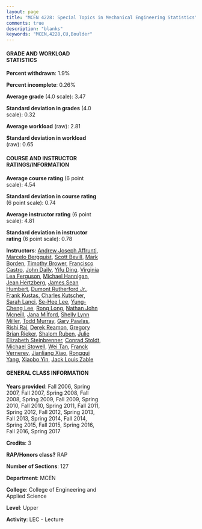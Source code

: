 ```yaml
---
layout: page
title: "MCEN 4228: Special Topics in Mechanical Engineering Statistics"
comments: true
description: "blanks"
keywords: "MCEN,4228,CU,Boulder"
---
```

<head>
<script src="https://ajax.googleapis.com/ajax/libs/jquery/2.1.3/jquery.min.js"></script>
<script src="https://dl.dropboxusercontent.com/s/pc42nxpaw1ea4o9/highcharts.js?dl=0"></script>
<!-- <script src="../assets/js/highcharts.js"></script> -->
<style type="text/css">@font-face {
	font-family: "Bebas Neue";
	src: url(https://www.filehosting.org/file/details/544349/BebasNeue Regular.otf) format("opentype");
	}
	h1.Bebas { 
		font-family: "Bebas Neue", Verdana, Tahoma;
	}
</style>
</head>
<body>
	<div id="container" style="float: right; width: 45%; height: 88%; margin-left: 2.5%; margin-right: 2.5%;"></div>
	<script language="JavaScript">
		$(document).ready(function() {
		var chart = {type: 'column'};
		var title = {text: 'Grade Distribution'};
		var xAxis = {categories: ['A','B','C','D','F'],crosshair: true};
		var yAxis = {min: 0,title: {text: 'Percentage'}};
		var tooltip = {headerFormat: '<center><b><span style="font-size:20px">{point.key}</span></b></center>',
		               pointFormat: '<td style="padding:0"><b>{point.y:.1f}%</b></td>',
		               footerFormat: '</table>',shared: true,useHTML: true};
		var plotOptions = {column: {pointPadding: 0.0,borderWidth: 0}};  
		var credits = {enabled: false};var series= [{name: 'Percent',data: [57.73,34.26,6.98,0.68,0.35,]}];
		var json = {};
		json.chart = chart;
		json.title = title;
		json.tooltip = tooltip;
		json.xAxis = xAxis;
		json.yAxis = yAxis;  
		json.series = series;
		json.plotOptions = plotOptions;  
		json.credits = credits;
		$('#container').highcharts(json);
	});
	</script>
</body>
			   
#### GRADE AND WORKLOAD STATISTICS

**Percent withdrawn**: 1.9%

**Percent incomplete**: 0.26%

**Average grade** (4.0 scale): 3.47

**Standard deviation in grades** (4.0 scale): 0.32

**Average workload** (raw): 2.81

**Standard deviation in workload** (raw): 0.65

#### COURSE AND INSTRUCTOR RATINGS/INFORMATION

**Average course rating** (6 point scale): 4.54

**Standard deviation in course rating** (6 point scale): 0.74

**Average instructor rating** (6 point scale): 4.81

**Standard deviation in instructor rating** (6 point scale): 0.78

**Instructors**: <a href='../../instructors/Andrew_Joseph_Affrunti'>Andrew Joseph Affrunti</a>, <a href='../../instructors/Marcelo_Bergquist'>Marcelo Bergquist</a>, <a href='../../instructors/Scott_Bevill'>Scott Bevill</a>, <a href='../../instructors/Mark_Borden'>Mark Borden</a>, <a href='../../instructors/Timothy_Brower'>Timothy Brower</a>, <a href='../../instructors/Francisco_Castro'>Francisco Castro</a>, <a href='../../instructors/John_Daily'>John Daily</a>, <a href='../../instructors/Yifu_Ding'>Yifu Ding</a>, <a href='../../instructors/Virginia_Lea_Ferguson'>Virginia Lea Ferguson</a>, <a href='../../instructors/Michael_Hannigan'>Michael Hannigan</a>, <a href='../../instructors/Jean_Hertzberg'>Jean Hertzberg</a>, <a href='../../instructors/James_Sean_Humbert'>James Sean Humbert</a>, <a href='../../instructors/Dumont_Rutherford_Jr.'>Dumont Rutherford Jr.</a>, <a href='../../instructors/Frank_Kustas'>Frank Kustas</a>, <a href='../../instructors/Charles_Kutscher'>Charles Kutscher</a>, <a href='../../instructors/Sarah_Lanci'>Sarah Lanci</a>, <a href='../../instructors/Se-Hee_Lee'>Se-Hee Lee</a>, <a href='../../instructors/Yung-Cheng_Lee'>Yung-Cheng Lee</a>, <a href='../../instructors/Rong_Long'>Rong Long</a>, <a href='../../instructors/Nathan_John_Mcneill'>Nathan John Mcneill</a>, <a href='../../instructors/Jana_Milford'>Jana Milford</a>, <a href='../../instructors/Shelly_Lynn_Miller'>Shelly Lynn Miller</a>, <a href='../../instructors/Todd_Murray'>Todd Murray</a>, <a href='../../instructors/Gary_Pawlas'>Gary Pawlas</a>, <a href='../../instructors/Rishi_Raj'>Rishi Raj</a>, <a href='../../instructors/Derek_Reamon'>Derek Reamon</a>, <a href='../../instructors/Gregory_Brian_Rieker'>Gregory Brian Rieker</a>, <a href='../../instructors/Shalom_Ruben'>Shalom Ruben</a>, <a href='../../instructors/Julie_Elizabeth_Steinbrenner'>Julie Elizabeth Steinbrenner</a>, <a href='../../instructors/Conrad_Stoldt'>Conrad Stoldt</a>, <a href='../../instructors/Michael_Stowell'>Michael Stowell</a>, <a href='../../instructors/Wei_Tan'>Wei Tan</a>, <a href='../../instructors/Franck_Vernerey'>Franck Vernerey</a>, <a href='../../instructors/Jianliang_Xiao'>Jianliang Xiao</a>, <a href='../../instructors/Ronggui_Yang'>Ronggui Yang</a>, <a href='../../instructors/Xiaobo_Yin'>Xiaobo Yin</a>, <a href='../../instructors/Jack_Louis_Zable'>Jack Louis Zable</a>

#### GENERAL CLASS INFORMATION

**Years provided**: Fall 2006, Spring 2007, Fall 2007, Spring 2008, Fall 2008, Spring 2009, Fall 2009, Spring 2010, Fall 2010, Spring 2011, Fall 2011, Spring 2012, Fall 2012, Spring 2013, Fall 2013, Spring 2014, Fall 2014, Spring 2015, Fall 2015, Spring 2016, Fall 2016, Spring 2017

**Credits**: 3

**RAP/Honors class?** RAP

**Number of Sections**: 127

**Department**: MCEN

**College**: College of Engineering and Applied Science

**Level**: Upper

**Activity**: LEC - Lecture
